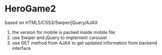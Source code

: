# HeroGame2

based on HTML5/CSS3/Swiper/jQuery/AJAX
1. the version for mobile is packed inside mobile file
2. use Swiper and jQuery to implement carousel
3. use GET method from AJAX to get updated information from backend interface
